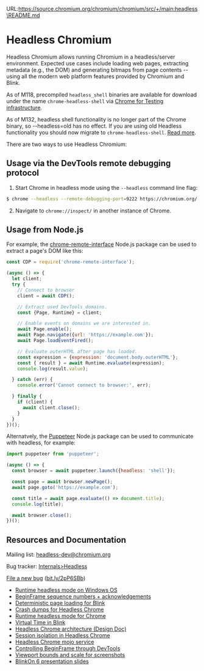 URL:https://source.chromium.org/chromium/chromium/src/+/main:headless\README.md
# Headless Chromium

Headless Chromium allows running Chromium in a headless/server environment.
Expected use cases include loading web pages, extracting metadata (e.g., the
DOM) and generating bitmaps from page contents -- using all the modern web
platform features provided by Chromium and Blink.

As of M118, precompiled `headless_shell` binaries are available for download
under the name `chrome-headless-shell` via [Chrome for Testing
infrastructure](https://googlechromelabs.github.io/chrome-for-testing/).

As of M132, headless shell functionality is no longer part of
the Chrome binary, so --headless=old has no effect.
If you are using old Headless functionality you should
now migrate to `chrome-headless-shell`.
[Read more](https://developer.chrome.com/blog/removing-headless-old-from-chrome).

There are two ways to use Headless Chromium:

## Usage via the DevTools remote debugging protocol

1. Start Chrome in headless mode using the `--headless` command line flag:

```sh
$ chrome --headless --remote-debugging-port=9222 https://chromium.org/
```

2. Navigate to `chrome://inspect/` in another instance of Chrome.

## Usage from Node.js

For example, the [chrome-remote-interface](https://github.com/cyrus-and/chrome-remote-interface) Node.js package can be used to
extract a page's DOM like this:

```js
const CDP = require('chrome-remote-interface');

(async () => {
  let client;
  try {
    // Connect to browser
    client = await CDP();

    // Extract used DevTools domains.
    const {Page, Runtime} = client;

    // Enable events on domains we are interested in.
    await Page.enable();
    await Page.navigate({url: 'https://example.com'});
    await Page.loadEventFired();

    // Evaluate outerHTML after page has loaded.
    const expression = {expression: 'document.body.outerHTML'};
    const { result } = await Runtime.evaluate(expression);
    console.log(result.value);

  } catch (err) {
    console.error('Cannot connect to browser:', err);

  } finally {
    if (client) {
      await client.close();
    }
  }
})();
```

Alternatvely, the [Puppeteer](https://pptr.dev/guides/what-is-puppeteer) Node.js package can be used to communicate
with headless, for example:
```js
import puppeteer from 'puppeteer';

(async () => {
  const browser = await puppeteer.launch({headless: 'shell'});

  const page = await browser.newPage();
  await page.goto('https://example.com');

  const title = await page.evaluate(() => document.title);
  console.log(title);

  await browser.close();
})();
```

## Resources and Documentation

Mailing list: [headless-dev@chromium.org](https://groups.google.com/a/chromium.org/forum/#!forum/headless-dev)

Bug tracker: [Internals>Headless](https://bugs.chromium.org/p/chromium/issues/list?can=2&q=component%3AInternals%3EHeadless)

[File a new bug](https://bugs.chromium.org/p/chromium/issues/entry?components=Internals%3EHeadless) ([bit.ly/2pP6SBb](https://bit.ly/2pP6SBb))

* [Runtime headless mode on Windows OS](https://docs.google.com/document/d/12c3bSEbmpeGevuyFHcvEKw9br6CkFJSS2saQynBjIzE)
* [BeginFrame sequence numbers + acknowledgements](https://docs.google.com/document/d/1nxaunQ0cYWxhtS6Zzfwa99nae74F7gxanbuT5JRpI6Y/edit#)
* [Deterministic page loading for Blink](https://docs.google.com/document/d/19s2g4fPP9p9qmMZvwPX8uDGbb-39rgR9k56B4B-ueG8/edit#)
* [Crash dumps for Headless Chrome](https://docs.google.com/document/d/1l6AGOOBLk99PaAKoZQW_DVhM8FQ6Fut27lD938CRbTM/edit)
* [Runtime headless mode for Chrome](https://docs.google.com/document/d/1aIJUzQr3eougZQp90bp4mqGr5gY6hdUice8UPa-Ys90/edit#)
* [Virtual Time in
  Blink](https://docs.google.com/document/d/1y9KDT_ZEzT7pBeY6uzVt1dgKlwc1OB_vY4NZO1zBQmo/edit?usp=sharing)
* [Headless Chrome architecture (Design Doc)](https://docs.google.com/document/d/11zIkKkLBocofGgoTeeyibB2TZ_k7nR78v7kNelCatUE)
* [Session isolation in Headless Chrome](https://docs.google.com/document/d/1XAKvrxtSEoe65vNghSWC5S3kJ--z2Zpt2UWW1Fi8GiM/edit)
* [Headless Chrome mojo service](https://docs.google.com/document/d/1Fr6_DJH6OK9rG3-ibMvRPTNnHsAXPk0VzxxiuJDSK3M/edit#heading=h.qh0udvlk963d)
* [Controlling BeginFrame through DevTools](https://docs.google.com/document/d/1LVMYDkfjrrX9PNkrD8pJH5-Np_XUTQHIuJ8IEOirQH4/edit?ts=57d96dbd#heading=h.ndv831lc9uf0)
* [Viewport bounds and scale for screenshots](https://docs.google.com/document/d/1VTcYz4q_x0f1O5IVrvRX4u1DVd_K34IVUl1VULLTCWw/edit#heading=h.ndv831lc9uf0)
* [BlinkOn 6 presentation slides](https://docs.google.com/presentation/d/1gqK9F4lGAY3TZudAtdcxzMQNEE7PcuQrGu83No3l0lw/edit#slide=id.p)
